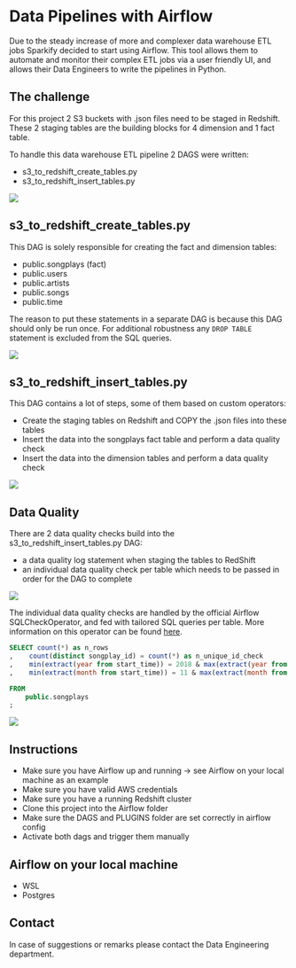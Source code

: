 # Data Pipelines with Airflow

Due to the steady increase of more and complexer data warehouse ETL jobs Sparkify decided to start using Airflow. This
tool allows them to automate and monitor their complex ETL jobs via a user friendly UI, and allows their Data Engineers
to write the pipelines in Python.

## The challenge

For this project 2 S3 buckets with .json files need to be staged in Redshift. These 2 staging tables are the building
blocks for 4 dimension and 1 fact table.

To handle this data warehouse ETL pipeline 2 DAGS were written:

- s3_to_redshift_create_tables.py
- s3_to_redshift_insert_tables.py

<img src="https://user-images.githubusercontent.com/49920622/112884422-c86abb00-90cf-11eb-9266-cc613190eb2d.JPG">

## s3_to_redshift_create_tables.py

This DAG is solely responsible for creating the fact and dimension tables:

- public.songplays (fact)
- public.users
- public.artists
- public.songs
- public.time

The reason to put these statements in a separate DAG is because this DAG should only be run once. For additional
robustness any `DROP TABLE` statement is excluded from the SQL queries.  

<img src="https://user-images.githubusercontent.com/49920622/112884039-4ed2cd00-90cf-11eb-8deb-18ff06a16845.JPG">

## s3_to_redshift_insert_tables.py

This DAG contains a lot of steps, some of them based on custom operators:

- Create the staging tables on Redshift and COPY the .json files into these tables
- Insert the data into the songplays fact table and perform a data quality check
- Insert the data into the dimension tables and perform a data quality check 

<img src="https://user-images.githubusercontent.com/49920622/112883924-24810f80-90cf-11eb-9b32-9c797ce390c8.JPG">

## Data Quality

There are 2 data quality checks build into the s3_to_redshift_insert_tables.py DAG:

- a data quality log statement when staging the tables to RedShift
- an individual data quality check per table which needs to be passed in order for the DAG to complete

<img src="https://user-images.githubusercontent.com/49920622/113088590-36090b00-91e6-11eb-9191-ca003afbe21b.JPG">

The individual data quality checks are handled by the official Airflow SQLCheckOperator, and fed with tailored SQL
queries per table. More information on this operator can be found [here][sql_check_operator]. 

```sql
SELECT count(*) as n_rows
,    count(distinct songplay_id) = count(*) as n_unique_id_check
,    min(extract(year from start_time)) = 2018 & max(extract(year from start_time)) = 2018 as year_check
,    min(extract(month from start_time)) = 11 & max(extract(month from start_time)) = 11 as month_check

FROM
    public.songplays
;
```

<img src="https://user-images.githubusercontent.com/49920622/113088822-afa0f900-91e6-11eb-8d69-7feb89a9098c.JPG">

## Instructions

- Make sure you have Airflow up and running -> see Airflow on your local machine as an example
- Make sure you have valid AWS credentials
- Make sure you have a running Redshift cluster
- Clone this project into the Airflow folder
- Make sure the DAGS and PLUGINS folder are set correctly in airflow config
- Activate both dags and trigger them manually

## Airflow on your local machine

- WSL
- Postgres

## Contact

In case of suggestions or remarks please contact the Data Engineering department.

[sql_check_operator]: https://airflow.apache.org/docs/apache-airflow/stable/_api/airflow/operators/sql/index.html
